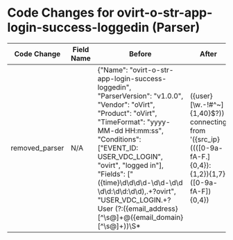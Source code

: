 # Code Changes for ovirt-o-str-app-login-success-loggedin (Parser)

| Code Change | Field Name | Before | After |
|-------------|------------|--------|-------|
| removed_parser | N/A | {"Name": "ovirt-o-str-app-login-success-loggedin", "ParserVersion": "v1.0.0", "Vendor": "oVirt", "Product": "oVirt", "TimeFormat": "yyyy-MM-dd HH:mm:ss", "Conditions": ["EVENT_ID: USER_VDC_LOGIN", "ovirt", "logged in"], "Fields": ["({time}\d\d\d\d-\d\d-\d\d \d\d:\d\d:\d\d),.+?ovirt", "USER_VDC_LOGIN.+? User (?:({email_address}[^\s@]+@({email_domain}[^\s@]+))\S*|({user}[\w\.\-\!\#\^\~]{1,40}\$?)) connecting from '({src_ip}((([0-9a-fA-F.]{0,4}):{1,2}){1,7}([0-9a-fA-F]){0,4})|(((25[0-5]|(2[0-4]|1\d|[0-9]|)\d)\.?\b){4}))(:({src_port}\d+))?", "({app}ovirt)", "({operation}USER_VDC_LOGIN)"]} | N/A |